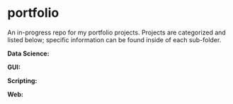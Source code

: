 # portfolio
An in-progress repo for my portfolio projects. Projects are categorized and listed below; specific information can be found inside of each sub-folder.

**Data Science:**

**GUI:**

**Scripting:**

**Web:**
